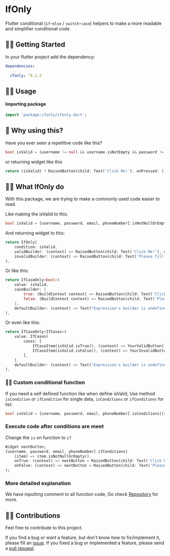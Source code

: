 # IfOnly

Flutter conditional (`if`-`else` / `switch`-`case`) helpers to make a more readable and simplifier conditional code.

## 🏃‍♂️ Getting Started

In your flutter project add the dependency:

```yml
dependencies:
  ...
  ifonly: ^0.1.2
```

## 🧞‍♂️ Usage
#### Importing package
```dart
import 'package:ifonly/ifonly.dart';
```

## 🐋 Why using this?

Have you ever seen a repetitive code like this?

```dart
bool isValid = (username != null && username.isNotEmpty && password != null && password.isNotEmpty && email != null && email.isNotEmpty && phoneNumber != null && phoneNumber.isNotEmpty);
```

or returning widget like this

```dart
return (isValid) ? RaisedButton(child: Text('Click Me!'), onPressed: () => print('Hi!');) : RaisedButton(child: Text('Please fill the empty field first!'), onPressed: null;
```

## 🧙‍♂️ What IfOnly do

With this package, we are trying to make a commonly used code easier to read.

Like making the isValid to this:

```dart
bool isValid = [username, password, email, phoneNumber].isNotNullOrEmpties();
```

And returning widget to this:

```dart
return IfOnly(
    condition: isValid,
    validBuilder: (context) => RaisedButton(child: Text('Click Me!'), onPressed: () => print('Hi!');),
    invalidBuilder: (context) => RaisedButton(child: Text('Please fill the empty field first!'),
),
```

Or like this:

```dart
return IfCaseOnly<bool>(
    value: isValid,
    caseBuilder: {
        true: (BuildContext context) => RaisedButton(child: Text('Click Me!'), onPressed: () => print('Hi!');),
        false: (BuildContext context) => RaisedButton(child: Text('Please fill the empty field first!'),
    },
    defaultBuilder: (context) => Text("Expression's builder is undefined. please input it to caseBuilder."),
),
```
Or even like this:

```dart
return IfCaseOnly<IfCases>(
    value: IfCases(
        cases: [
            IfCaseItem(isValid.isTrue(), (context) => YourValidButton()),
            IfCaseItem(isValid.isFalse(), (context) => YourInvalidButton()),
        ],
    ),
    defaultBuilder: (context) => Text("Expression's builder is undefined. please input it to caseBuilder."),
),
```

### 👨‍🎨 Custom conditional function

If you need a self defined function like when define isValid, 
Use method `isCondition` or `ifCondition` for single data, `isConditions` or `ifConditions` for list:

```dart
bool isValid = [username, password, email, phoneNumber].isConditions((item) => item.isNotNullOrEmpty());
```

### Execute code after conditions are meet

Change the `is` on function to `if`

```dart
Widget nextButton;
[username, password, email, phoneNumber].ifConditions(
    (item) => item.isNotNullOrEmpty(),
    onTrue: (context) => nextButton = RaisedButton(child: Text('Click Me!'), onPressed: () => print('Hi!');),
    onFalse: (context) => nextButton = RaisedButton(child: Text('Please fill the empty field first!'),
);
```

### More detailed explanation

We have inputting comment to all function code, Go check [Repository](https://github.com/agungnursatria/ifonly/tree/master/lib) for more.

## 🙏🏻  Contributions

Feel free to contribute to this project.

If you find a bug or want a feature, but don't know how to fix/implement it, please fill an [issue](https://github.com/agungnursatria/ifonly/issues).
If you fixed a bug or implemented a feature, please send a [pull request](https://github.com/agungnursatria/ifonly/pulls).